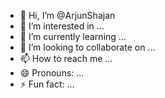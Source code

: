 - 👋 Hi, I’m @ArjunShajan
- 👀 I’m interested in ...
- 🌱 I’m currently learning ...
- 💞️ I’m looking to collaborate on ...
- 📫 How to reach me ...
- 😄 Pronouns: ...
- ⚡ Fun fact: ...

<!---
ArjunShajan/ArjunShajan is a ✨ special ✨ repository because its `README.md` (this file) appears on your GitHub profile.
You can click the Preview link to take a look at your changes.
--->
